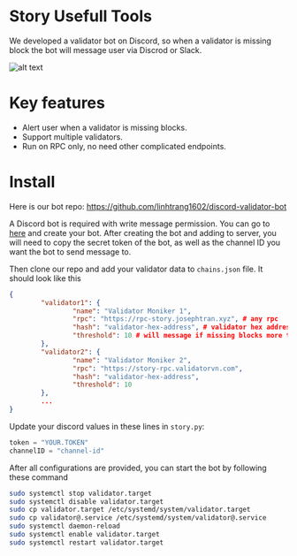 # Story Usefull Tools

We developed a validator bot on Discord, so when a validator is missing block the bot will message user via Discrod or Slack.

![alt text](https://i.ibb.co/ZzK2kW2/image.png)

# Key features
- Alert user when a validator is missing blocks. 
- Support multiple validators.
- Run on RPC only, no need other complicated endpoints.

# Install
Here is our bot repo: https://github.com/linhtrang1602/discord-validator-bot

A Discord bot is required with write message permission. You can go to [here](https://discord.com/developers/applications) and create your bot. After creating the bot and adding to server, you will need to copy the secret token of the bot, as well as the channel ID you want the bot to send message to.

Then clone our repo and add your validator data to `chains.json` file. It should look like this
```json
{
        "validator1": {
                "name": "Validator Moniker 1",
                "rpc": "https://rpc-story.josephtran.xyz", # any rpc
                "hash": "validator-hex-address", # validator hex address
                "threshold": 10 # will message if missing blocks more than this
        },
        "validator2": {
                "name": "Validator Moniker 2",
                "rpc": "https://story-rpc.validatorvn.com",
                "hash": "validator-hex-address",
                "threshold": 10
        },
        ...
}
```

Update your discord values in these lines in `story.py`:
```python
token = "YOUR.TOKEN"
channelID = "channel-id"
```

After all configurations are provided, you can start the bot by following these command
```bash
sudo systemctl stop validator.target
sudo systemctl disable validator.target
sudo cp validator.target /etc/systemd/system/validator.target
sudo cp validator@.service /etc/systemd/system/validator@.service
sudo systemctl daemon-reload
sudo systemctl enable validator.target
sudo systemctl restart validator.target
```